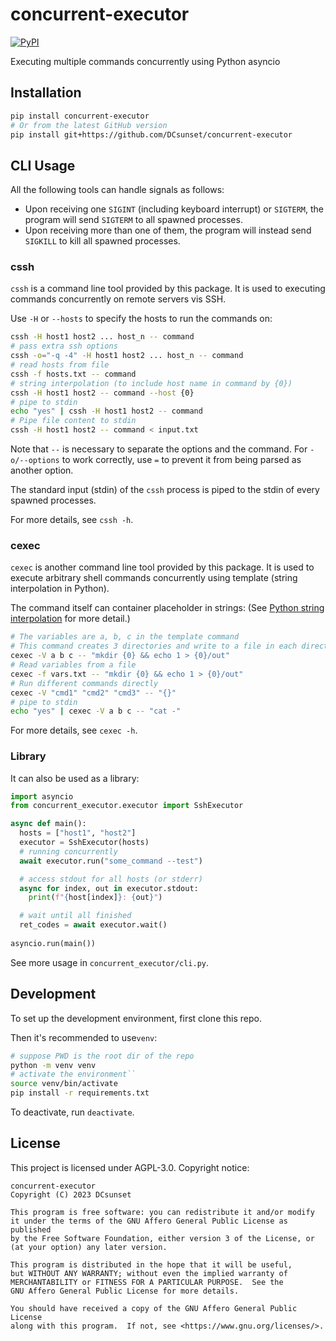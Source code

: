 # concurrent-executor

[![PyPI](https://img.shields.io/pypi/v/concurrent-executor)](https://pypi.org/project/concurrent-executor/)

Executing multiple commands concurrently using Python asyncio

## Installation

```sh
pip install concurrent-executor
# Or from the latest GitHub version
pip install git+https://github.com/DCsunset/concurrent-executor

```

## CLI Usage

All the following tools can handle signals as follows:

* Upon receiving one `SIGINT` (including keyboard interrupt) or `SIGTERM`, the program will send `SIGTERM` to all spawned processes.
* Upon receiving more than one of them, the program will instead send `SIGKILL` to kill all spawned processes.

### cssh

`cssh` is a command line tool provided by this package.
It is used to executing commands concurrently on remote servers vis SSH.

Use `-H` or `--hosts` to specify the hosts to run the commands on:

```sh
cssh -H host1 host2 ... host_n -- command
# pass extra ssh options
cssh -o="-q -4" -H host1 host2 ... host_n -- command
# read hosts from file
cssh -f hosts.txt -- command
# string interpolation (to include host name in command by {0})
cssh -H host1 host2 -- command --host {0}
# pipe to stdin
echo "yes" | cssh -H host1 host2 -- command 
# Pipe file content to stdin
cssh -H host1 host2 -- command < input.txt
```

Note that `--` is necessary to separate the options and the command.
For `-o/--options` to work correctly, use `=` to prevent it from being parsed as another option.

The standard input (stdin) of the `cssh` process is piped to the stdin of every spawned processes.

For more details, see `cssh -h`.

### cexec

`cexec` is another command line tool provided by this package.
It is used to execute arbitrary shell commands concurrently using template (string interpolation in Python).

The command itself can container placeholder in strings: (See [Python string interpolation](https://peps.python.org/pep-0498/) for more detail.)

```sh
# The variables are a, b, c in the template command
# This command creates 3 directories and write to a file in each directory
cexec -V a b c -- "mkdir {0} && echo 1 > {0}/out"
# Read variables from a file
cexec -f vars.txt -- "mkdir {0} && echo 1 > {0}/out"
# Run different commands directly
cexec -V "cmd1" "cmd2" "cmd3" -- "{}"
# pipe to stdin
echo "yes" | cexec -V a b c -- "cat -"
```

For more details, see `cexec -h`.

### Library

It can also be used as a library:

```python
import asyncio
from concurrent_executor.executor import SshExecutor

async def main():
  hosts = ["host1", "host2"]
  executor = SshExecutor(hosts)
  # running concurrently
  await executor.run("some_command --test")

  # access stdout for all hosts (or stderr)
  async for index, out in executor.stdout:
    print(f"{host[index]}: {out}")

  # wait until all finished
  ret_codes = await executor.wait()
  
asyncio.run(main())
```

See more usage in `concurrent_executor/cli.py`.

## Development

To set up the development environment,
first clone this repo.

Then it's recommended to use`venv`:

```sh
# suppose PWD is the root dir of the repo
python -m venv venv
# activate the environment``
source venv/bin/activate
pip install -r requirements.txt
```

To deactivate, run `deactivate`.


## License

This project is licensed under AGPL-3.0. Copyright notice:

    concurrent-executor
    Copyright (C) 2023 DCsunset

    This program is free software: you can redistribute it and/or modify
    it under the terms of the GNU Affero General Public License as published
    by the Free Software Foundation, either version 3 of the License, or
    (at your option) any later version.

    This program is distributed in the hope that it will be useful,
    but WITHOUT ANY WARRANTY; without even the implied warranty of
    MERCHANTABILITY or FITNESS FOR A PARTICULAR PURPOSE.  See the
    GNU Affero General Public License for more details.

    You should have received a copy of the GNU Affero General Public License
    along with this program.  If not, see <https://www.gnu.org/licenses/>.


